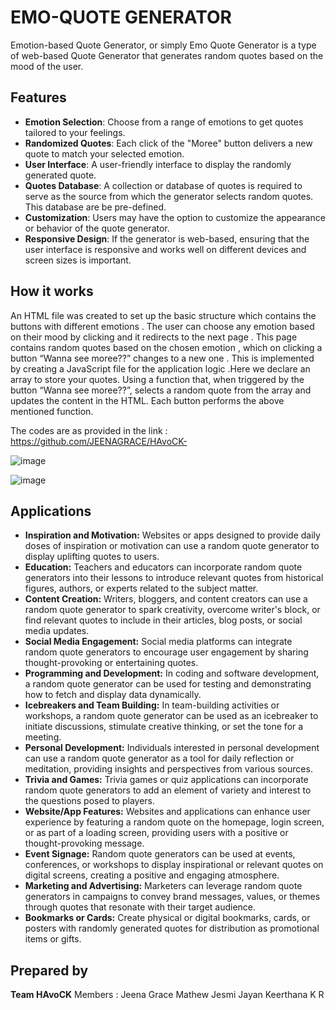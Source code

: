 # EMO-QUOTE GENERATOR
Emotion-based Quote Generator, or simply Emo Quote Generator is a type of web-based Quote Generator that generates random quotes based on the mood of the user. 

## Features

- **Emotion Selection**: Choose from a range of emotions to get quotes tailored to your feelings.
- **Randomized Quotes**: Each click of the "Moree" button delivers a new quote to match your selected emotion.
- **User Interface**: A user-friendly interface to display the randomly generated quote.
- **Quotes Database**: A collection or database of quotes is required to serve as the source from which the generator selects random quotes. This database are be pre-defined.
- **Customization**: Users may have the option to customize the appearance or behavior of the quote generator.
- **Responsive Design**: If the generator is web-based, ensuring that the user interface is responsive and works well on different devices and screen sizes is important.


## How it works

An HTML file was created to  set up the basic structure which contains the buttons with different emotions .
The user can choose any emotion based on their mood by clicking and it redirects to the next  page .
This page contains  random quotes based on the chosen emotion , which on clicking a button “Wanna see moree??” changes to a new one .
This is implemented by creating  a JavaScript file for the application logic .Here we declare an array to store your quotes. Using a  function that, when triggered by the button “Wanna see moree??”, selects a random quote from the array and updates the content in the HTML.
Each button performs the above mentioned function.

The codes are as provided in the link : https://github.com/JEENAGRACE/HAvoCK-

![image](https://github.com/JEENAGRACE/HAvoCK-/assets/162813942/4641f3e3-46a5-4d8a-99dd-19c75e2a658d)



![image](https://github.com/JEENAGRACE/HAvoCK-/assets/162813942/95754aca-e242-4201-9f16-7a114321a7c1)



## Applications

- **Inspiration and Motivation:**
	Websites or apps designed to provide daily doses of inspiration or motivation can use a random quote generator to display uplifting quotes to users.
- **Education:**
Teachers and educators can incorporate random quote generators into their lessons to introduce relevant quotes from historical figures, authors, or experts related to the subject matter.
- **Content Creation:**
Writers, bloggers, and content creators can use a random quote generator to spark creativity, overcome writer's block, or find relevant quotes to include in their articles, blog posts, or social media updates.
- **Social Media Engagement:**
Social media platforms can integrate random quote generators to encourage user engagement by sharing thought-provoking or entertaining quotes.
- **Programming and Development:**
In coding and software development, a random quote generator can be used for testing and demonstrating how to fetch and display data dynamically.
- **Icebreakers and Team Building:**
In team-building activities or workshops, a random quote generator can be used as an icebreaker to initiate discussions, stimulate creative thinking, or set the tone for a meeting.
- **Personal Development:**
Individuals interested in personal development can use a random quote generator as a tool for daily reflection or meditation, providing insights and perspectives from various sources.
- **Trivia and Games:**
Trivia games or quiz applications can incorporate random quote generators to add an element of variety and interest to the questions posed to players.
- **Website/App Features:**
Websites and applications can enhance user experience by featuring a random quote on the homepage, login screen, or as part of a loading screen, providing users with a positive or thought-provoking message.
- **Event Signage:**
Random quote generators can be used at events, conferences, or workshops to display inspirational or relevant quotes on digital screens, creating a positive and engaging atmosphere.
- **Marketing and Advertising:**
Marketers can leverage random quote generators in campaigns to convey brand messages, values, or themes through quotes that resonate with their target audience.
- **Bookmarks or Cards:**
Create physical or digital bookmarks, cards, or posters with randomly generated quotes for distribution as promotional items or gifts.

## Prepared by
**Team HAvoCK**
Members :
	Jeena Grace Mathew
 	Jesmi Jayan
  	Keerthana K R

